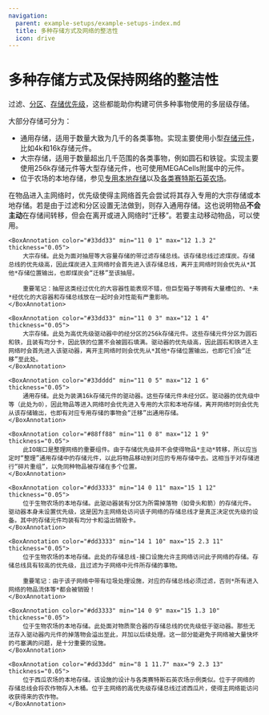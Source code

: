 ```yaml
---
navigation:
  parent: example-setups/example-setups-index.md
  title: 多种存储方式及网络的整洁性
  icon: drive
---
```


# 多种存储方式及保持网络的整洁性

过滤、[分区](../items-blocks-machines/cell_workbench.md)、[存储优先级](../ae2-mechanics/import-export-storage.md#storage-priority)，这些都能助你构建可供多种事物使用的多层级存储。

大部分存储可分为：
* 通用存储，适用于数量大致为几千的各类事物。实现主要使用小型[存储元件](../items-blocks-machines/storage_cells.md)，比如4k和16k存储元件。
* 大宗存储，适用于数量超出几千范围的各类事物，例如圆石和铁锭。实现主要使用256k存储元件等大型存储元件，也可使用MEGACells附属中的元件。
* 位于农场的本地存储，参见[专用本地存储](specialized-local-storage.md)以及[各类](simple-certus-farm.md)[赛特斯石英](semiauto-certus-farm.md)[农场](advanced-certus-farm.md)。

在物品进入主网络时，优先级使得主网络首先会尝试将其存入专用的大宗存储或本地存储。若是由于过滤和分区设置无法做到，则存入通用存储。这也说明物品**不会主动**在存储间转移，但会在离开或进入网络时“迁移”。若要主动移动物品，可以使用<ItemLink id="io_port" />。

<GameScene zoom="3" interactive={true}>
  <ImportStructure src="../assets/assemblies/network_storage_types.snbt" />

    <BoxAnnotation color="#33dd33" min="11 0 1" max="12 1.3 2" thickness="0.05">
        大宗存储。此处为面对抽屉等大容量存储的带过滤存储总线。该存储总线过滤煤炭。存储总线的优先级高，因此煤炭进入主网络时会首先进入该存储总线，离开主网络时则会优先从*其他*存储位置输出，也即煤炭会“迁移”至该抽屉。

        重要笔记：抽屉这类经过优化的大容器性能表现不错，但巨型箱子等拥有大量槽位的、*未*经优化的大容器和存储总线放在一起时会对性能有严重影响。
    </BoxAnnotation>

    <BoxAnnotation color="#33dd33" min="11 0 3" max="12 1 4" thickness="0.05">
        大宗存储。此处为高优先级驱动器中的经分区的256k存储元件。这些存储元件分区为圆石和铁，且装有均分卡，因此铁的位置不会被圆石填满。驱动器的优先级高，因此圆石和铁进入主网络时会首先进入该驱动器，离开主网络时则会优先从*其他*存储位置输出，也即它们会“迁移”至此处。
    </BoxAnnotation>

    <BoxAnnotation color="#33dddd" min="11 0 5" max="12 1 6" thickness="0.05">
        通用存储。此处为装满16k存储元件的驱动器。这些存储元件未经分区。驱动器的优先级中等（此处为0），因此物品等进入网络时会优先进入专用的大宗和本地存储，离开网络时则会优先从该存储输出，也即有对应专用存储的事物会“迁移”出通用存储。
    </BoxAnnotation>

    <BoxAnnotation color="#88ff88" min="11 0 8" max="12 1 9" thickness="0.05">
        此IO端口是整理网络的重要组件。由于存储优先级并不会使得物品*主动*转移，所以应当定时“整理”通用存储中的存储元件，以此将物品移动到对应的专用存储中去。这相当于对存储进行“碎片重组”，以免同种物品被存储在多个位置。
    </BoxAnnotation>

    <BoxAnnotation color="#dd3333" min="14 0 11" max="15 1 12" thickness="0.05">
        位于生物农场的本地存储。此驱动器装有分区为所需掉落物（如骨头和箭）的存储元件。驱动器本身未设置优先级，这是因为主网络处访问该子网络的存储总线才是真正决定优先级的设备。其中的存储元件均装有均分卡和溢出销毁卡。
    </BoxAnnotation>

    <BoxAnnotation color="#dd3333" min="14 1 10" max="15 2.3 11" thickness="0.05">
        位于生物农场的本地存储。此处的存储总线-接口设施允许主网络访问此子网络的存储。存储总线具有较高的优先级，且过滤为子网络中元件所存储的事物。

        重要笔记：由于该子网络中带有垃圾处理设施，对应的存储总线必须过滤，否则*所有进入网络的物品流体等*都会被销毁！
    </BoxAnnotation>

    <BoxAnnotation color="#dd3333" min="14 0 9" max="15 1.3 10" thickness="0.05">
        位于生物农场的本地存储。此处面对物质聚合器的存储总线的优先级低于驱动器。那些无法存入驱动器内元件的掉落物会溢出至此，并加以后续处理。这一部分能避免子网络被大量快坏的弓塞满的问题，是十分重要的设施。
    </BoxAnnotation>

    <BoxAnnotation color="#dd33dd" min="8 1 11.7" max="9 2.3 13" thickness="0.05">
        位于西瓜农场的本地存储。该设施的设计与各类赛特斯石英农场示例类似。位于子网络的存储总线会将农作物存入木桶。位于主网络的高优先级存储总线过滤西瓜片，使得主网络能访问收获得来的农作物。
    </BoxAnnotation>

  <IsometricCamera yaw="270" pitch="30" />
</GameScene>